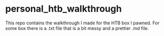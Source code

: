 # personal_htb_walkthrough
This repo contains the walkthrough I made for the HTB box I pawned. For some box there is a .txt file that is a bit messy and a prettier .md file.
